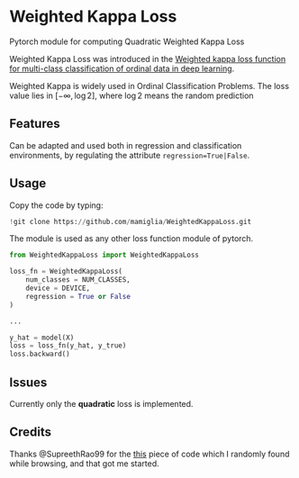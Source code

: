 # Weighted Kappa Loss
 Pytorch module for computing Quadratic Weighted Kappa Loss


Weighted Kappa Loss was introduced in the [Weighted kappa loss function for multi-class classification of ordinal data in deep learning](https://www.sciencedirect.com/science/article/abs/pii/S0167865517301666). 

Weighted Kappa is widely used in Ordinal Classification Problems. The loss value lies in $[-\infty, \log 2]$, where $\log 2$ means the random prediction

## Features
Can be adapted and used both in regression and classification environments, by regulating the attribute `regression=True|False`. 

## Usage
Copy the code by typing:

```python
!git clone https://github.com/mamiglia/WeightedKappaLoss.git
```

The module is used as any other loss function module of pytorch.

```python
from WeightedKappaLoss import WeightedKappaLoss

loss_fn = WeightedKappaLoss(
    num_classes = NUM_CLASSES, 
    device = DEVICE,
    regression = True or False
)

...

y_hat = model(X)
loss = loss_fn(y_hat, y_true)
loss.backward()
```

## Issues

Currently only the **quadratic** loss is implemented.

## Credits

Thanks @SupreethRao99 for the [this](https://gist.github.com/SupreethRao99/2e85884dad433a6b381f966fea7a6658) piece of code which I randomly found while browsing, and that got me started.